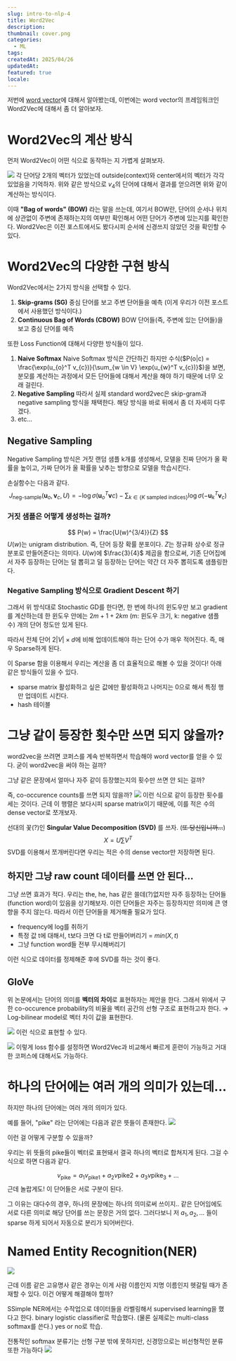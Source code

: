 ```yaml
---
slug: intro-to-nlp-4
title: Word2Vec
description: 
thumbnail: cover.png
categories:
  - ML
tags: 
createdAt: 2025/04/26
updatedAt: 
featured: true
locale:
---
```

저번에 [word vector](https://www.jinsoolve.com/posts/intro-to-nlp-3/)에 대해서 알아봤는데, 이번에는 word vector의 프레임워크인 Word2Vec에 대해서 좀 더 알아보자.

# Word2Vec의 계산 방식

먼저 Word2Vec이 어떤 식으로 동작하는 지 가볍게 살펴보자.

![](https://i.imgur.com/MZ8EIAo.png)
각 단어당 2개의 벡터가 있었는데 outside(context)와 center에서의 벡터가 각각 있었음을 기억하자.
위와 같은 방식으로 $v_{4}$의 단어에 대해서 결과를 얻으려면 위와 같이 계산하는 방식이다.

이때 **"Bag of words" (BOW)** 라는 말을 쓰는데,  여기서 BOW란, 단어의 순서나 위치에 상관없이 주변에 존재하는지의 여부만 확인해서 어떤 단어가 주변에 있는지를 확인한다.
Word2Vec은 이전 포스트에서도 봤다시피 순서에 신경쓰지 않았던 것을 확인할 수 있다.


# Word2Vec의 다양한 구현 방식

Word2Vec에서는 2가지 방식을 선택할 수 있다.
1. **Skip-grams (SG)**
	중심 단어를 보고 주변 단어들을 예측
	(이게 우리가 이전 포스트에서 사용했던 방식이다.)
2. **Continuous Bag of Words (CBOW)**
	BOW 단어들(즉, 주변에 있는 단어들)을 보고 중심 단어를 예측

또한 Loss Function에 대해서 다양한 방식들이 있다.

1. **Naive Softmax**
	Naive Softmax 방식은 간단하긴 하지만 수식($P(o|c) = \frac{\exp(u_{o}^T v_{c})}{\sum_{w \in V} \exp(u_{w}^T v_{c})}$)을 보면, 분모를 계산하는 과정에서 모든 단어들에 대해서 계산을 해야 하기 때문에 너무 오래 걸린다. 
2. **Negative Sampling**
	따라서 실제 standard word2vec은 skip-gram과 negative sampling 방식을 채택한다.
	해당 방식을 바로 뒤에서 좀 더 자세히 다루겠다.
3. etc...

## Negative Sampling
Negative Sampling 방식은 거짓 랜덤 샘플 k개를 생성해서, 모델을 진짜 단어가 올 확률을 높이고, 가짜 단어가 올 확률을 낮추는 방향으로 모델을 학습시킨다.

손실함수는 다음과 같다.
$$
J_{\text{neg-sample}}(\mathbf{u}_o, \mathbf{v}_c, U) = -\log \sigma(\mathbf{u}_o^T \mathbf{v}c) - \sum_{k \in \{K\text{ sampled indices}\}} \log \sigma(-\mathbf{u}_k^T \mathbf{v}_c)
$$

### 거짓 샘플은 어떻게 생성하는 걸까?
$$
P(w) = \frac{U(w)^{3/4}}{Z}
$$
$U(w)$는 unigram distribution. 즉, 단어 등장 확률 분포이다. $Z$는 정규화 상수로 정규 분포로 만들어준다는 의미다.
$U(w)$에 $\frac{3}{4}$ 제곱을 함으로써, 기존 단어집에서 자주 등장하는 단어는 덜 뽑히고 덜 등장하는 단어는 약간 더 자주 뽑히도록 샘플링한다.


### Negative Sampling 방식으로 Gradient Descent 하기
그래서 위 방식대로 Stochastic GD를 한다면, 한 번에 하나의 윈도우만 보고 gradient를 계산하는데 한 윈도우 안에는 $2m + 1 + 2km$ (m: 윈도우 크기, k: negative 샘플 수) 개의 단어 정도만 있게 된다.

따라서 전체 단어 $2|V| \times  d$에 비해 업데이트해야 하는 단어 수가 매우 적어진다. 즉, 매우 Sparse하게 된다.

이 Sparse 함을 이용해서 우리는 계산을 좀 더 효율적으로 해볼 수 있을 것이다!
아래 같은 방식들이 있을 수 있다.
- sparse matrix 
  활성화하고 싶은 값에만 활성화하고 나머지는 0으로 해서 특정 행만 업데이트 시킨다.
- hash 테이블


# 그냥 같이 등장한 횟수만 쓰면 되지 않을까?
word2vec을 쓰려면 코퍼스를 계속 반복하면서 학습해야 word vector를 얻을 수 있다.
굳이 word2vec을 써야 하는 걸까?

그냥 같은 문장에서 얼마나 자주 같이 등장했는지의 횟수만 쓰면 안 되는 걸까?

즉, co-occurence counts를 쓰면 되지 않을까?
![](https://i.imgur.com/1xtL0wc.png)
이런 식으로 같이 등장한 횟수를 세는 것이다.
근데 이 행렬은 보다시피 sparse matrix이기 때문에, 이를 적은 수의 dense vector로 쪼개보자.

선대의 꽃(?)인 **Singular Value Decomposition (SVD)** 를 쓰자. (~~또 당신입니까...~~)
$$
X = U \sum V^{T}
$$
SVD를 이용해서 쪼개버린다면 우리는 적은 수의 dense vector만 저장하면 된다.

## 하지만 그냥 raw count 데이터를 쓰면 안 된다...
그냥 쓰면 효과가 적다.
우리는 the, he, has 같은 쓸데(?)없지만 자주 등장하는 단어들(function word)이 있음을 상기해보자. 이런 단어들은 자주는 등장하지만 의미에 큰 영향을 주지 않는다. 따라서 이런 단어들을 제거해줄 필요가 있다.
- frequency에 log를 취하기
- 특정 값 t에 대해서, t보다 크면 다 t로 만들어버리기 = $min(X,t)$
- 그냥 function word들 전부 무시해버리기

이런 식으로 데이터를 정제해준 후에 SVD를 하는 것이 좋다.

## GloVe
위 논문에서는 단어의 의미를 **벡터의 차이**로 표현하자는 제안을 한다.
그래서 위에서 구한 co-occurence probability의 비율을 벡터 공간의 선형 구조로 표현하고자 한다.
→ Log-bilinear model로 벡터 차이 값을 표현한다.

![](https://i.imgur.com/xha8lcM.png)
이런 식으로 표현할 수 있다.

![](https://i.imgur.com/3ymulNi.png)
이렇게 loss 함수를 설정하면 Word2Vec과 비교해서 빠르게 훈련이 가능하고 거대한 코퍼스에 대해서도 가능하다.
# 하나의 단어에는 여러 개의 의미가 있는데...
하지만 하나의 단어에는 여러 개의 의미가 있다.

예를 들어, "pike" 라는 단어에는 다음과 같은 뜻들이 존재한다.
![](https://i.imgur.com/1CFSysP.png)

이런 걸 어떻게 구분할 수 있을까?

우리는 위 뜻들의 pike들이 벡터로 표현돼서 결국 하나의 벡터로 합쳐지게 된다. 그걸 수식으로 하면 다음과 같다.

$$
v_{\text{pike}} = a_1 v_{\text{pike}1} + a_2 v{\text{pike}2} + a_3 v{\text{pike}_3} + \dots
$$
근데 놀랍게도! 이 단어들은 서로 구분이 된다.

그 이유는 대다수의 경우, 하나의 문장에는 하나의 의미로써 쓰이지.. 같은 단어임에도 서로 다른 의미로 해당 단어를 쓰는 문장은 거의 없다. 
그러다보니 저 $a_{1}, a_{2} , \dots$ 들이 sparse 하게 되어서 자동으로 분리가 되어버린다.


# Named Entity Recognition(NER)
![](https://i.imgur.com/LjeYqC1.png)

근데 이름 같은 고유명사 같은 경우는 이게 사람 이름인지 지명 이름인지 헷갈릴 때가 존재할 수 있다.
이건 어떻게 해결해야  할까?

SSimple NER에서는 수작업으로 데이터들을 라벨링해서 supervised learning을 했다고 한다.
binary logistic classifier로 학습했다. (물론 실제로는 multi-class softmax를 쓴다.)
yes or no로 학습.

전통적인 softmax 분류기는 선형 구분 밖에 못하지만, 신경망으로는 비선형적인 분류 또한 가능하다
![](https://i.imgur.com/2r0Qs7l.png)

